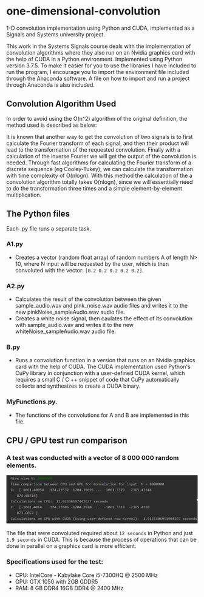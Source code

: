 # one-dimensional-convolution
1-D convolution implementation using Python and CUDA, implemented as a Signals and Systems university project.

This work in the Systems Signals course deals with the implementation of convolution algorithms where they also run on an Nvidia graphics card with the help of CUDA in a Python environment.
Implemented using Python version 3.7.5.
To make it easier for you to use the libraries I have included to run the program, I encourage you to import the environment file included through the Anaconda software. A file on how to import and run a project through Anaconda is also included.

## Convolution Algorithm Used
In order to avoid using the O(n^2) algorithm of the original definition, the method used is described as below:

It is known that another way to get the convolution of two signals is to first calculate the Fourier transform of each signal, and then their product will lead to the transformation of the requested convolution. Finally with a calculation of the inverse Fourier we will get the output of the convolution is needed.
Through fast algorithms for calculating the Fourier transform of a discrete sequence (eg Cooley-Tukey), we can calculate the transformation with time complexity of O(nlogn).
With this method the calculation of the a convolution algorithm totally takes O(nlogn), since we will essentially need to do the transformation three times and a simple element-by-element multiplication.

## The Python files
Each .py file runs a separate task.
### A1.py
- Creates a vector (random float array) of random numbers A of length N> 10, where N input will be requested by the user, which is then convoluted with the vector: `[0.2 0.2 0.2 0.2 0.2]`.
### A2.py
- Calculates the result of the convolution between the given sample_audio.wav and pink_noise.wav audio files and writes it to the new pinkNoise_sampleAudio.wav audio file.
- Creates a white noise signal, then caulates the effect of its convolution with sample_audio.wav and writes it to the new whiteNoise_sampleAudio.wav audio file.
### B.py
- Runs a convolution function in a version that runs on an Nvidia graphics card with the help of CUDA. The CUDA implementation used Python's CuPy library in conjunction with a user-defined CUDA kernel, which requires a small C / C ++ snippet of code that CuPy automatically collects and synthesizes to create a CUDA binary.

### MyFunctions.py.
- The functions of the convolutions  for A and B are implemented in this file.

## CPU / GPU test run comparison
### A test was conducted with a vector of 8 000 000 random elements.

<img src="screenshots/results.png">

The file that were convoluted required about `12 seconds` in Python and just `1.9 seconds` in CUDA.
This is because the process of operations that can be done in parallel on a graphics card is more efficient.

### Specifications used for the test:
- CPU: IntelCore - Kabylake Core i5-7300HQ @ 2500 MHz
- GPU: GTX 1050 with 2GB GDDR5
- RAM:  8 GB DDR4 16GB DDR4 @ 2400 MHz
